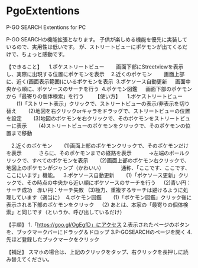 # PgoExtentions
P-GO SEARCH Extentions for PC

P-GO SEARCHの機能拡張となります。
子供が楽しめる機能を優先に実装しているので、実用性は低いです。
が、ストリートビューにポケモンが出てくるだけで、ちょっと感動です。

【できること】
　1.ポケストリートビュー
　　画面下部にStreetviewを表示し、実際に出現する位置にポケモンを表示
　2.近くのポケモン
　　画面上部に、近く(画面表示範囲)にいるポケモンを表示
  3.ポケソース自動更新
  　画面中央から順に、ポケソースのサーチを行う
  4.ポケモン図鑑
  　画面下部のポケモンから「最寄りの個体検索」を行う
   　
【使い方】
　1.ポケストリートビュー
　　(1)「ストリート表示」クリックで、ストリートビューの表示/非表示を切り替え
　　(2)地図を右クリックorキャラをドラッグで、ストリートビューの位置を設定
　　(3)地図のポケモンを右クリックで、そのポケモンをストリートビューに表示
　　(4)ストリートビューのポケモンをクリックで、そのポケモンの位置まで移動

　2.近くのポケモン
　　(1)画面上部のポケモンクリックで、そのポケモンだけを表示
　　　さらに、そのポケモンまでの経路を表示
　　　→左端のボールクリックで、すべてのポケモンを表示
　　(2)画面上部のポケモン右クリックで、地図上のポケモンがジャンプ（かわいい）
　　　通称、「ここです、ここです、ここにいます」機能。　
  3.ポケソース自動更新
　　(1)「ポケソース更新」クリックで、その時点の中央から近い順にポケソースのサーチを行う
  　(2)青い円：サーチ成功　赤い円：サーチ失敗
    (3)極力、重複するサーチは避けるように処理しています（適当に） 
  4.ポケモン図鑑
　　(1)「ポケモン図鑑」クリック後に表示される下部のポケモンをクリック
  　(2) あとは、本家の「最寄りの個体検索」と同じです（というか、呼び出しているだけ）

【手順】
1.「https://goo.gl/OgEgfD」にアクセス
2.表示されたページのボタンを、ブックマークバーにドラッグ＆ドロップ
3.P-GOSEARCHのページを開く
4.先ほど登録したブックマークをクリック

【補足】
スマホの場合は、上記のクリックをタップ、右クリックを長押しに読み替えてください。

